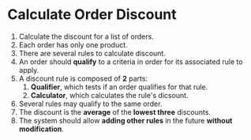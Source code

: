 # Calculate Order Discount

1. Calculate the discount for a list of orders.
2. Each order has only one product.
3. There are several rules to calculate discount.
4. An order should **qualify** to a criteria in order for its associated rule to apply.
5. A discount rule is composed of **2** parts:
   1. **Qualifier**, which tests if an order qualifies for that rule.
   2. **Calculator**, which calculates the rule's dicsount.
6. Several rules may qualify to the same order.
7. The discount is the **average** of the **lowest three** discounts.
8. The system should allow **adding other rules** in the future **without modification**.

